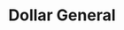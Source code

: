 ---
title: "Dollar General"
url: /shreveport/dollar-general-bert-kouns-industrial-loop-2/
shop: variety store
---